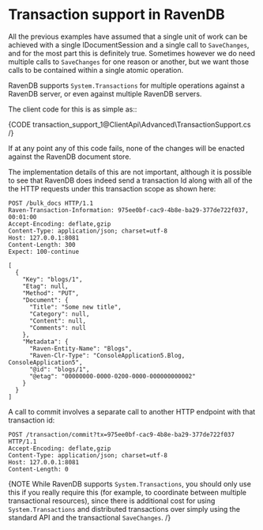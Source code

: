 ﻿# Transaction support in RavenDB

All the previous examples have assumed that a single unit of work can be achieved with a single IDocumentSession and a single call to `SaveChanges`, and for the most part this is definitely true. Sometimes however we do need multiple calls to `SaveChanges` for one reason or another, but we want those calls to be contained within a single atomic operation.

RavenDB supports `System.Transactions` for multiple operations against a RavenDB server, or even against multiple RavenDB servers.

The client code for this is as simple as::

{CODE transaction_support_1@ClientApi\Advanced\TransactionSupport.cs /}
	
If at any point any of this code fails, none of the changes will be enacted against the RavenDB document store.

The implementation details of this are not important, although it is possible to see that RavenDB does indeed send a transaction Id along with all of the the HTTP requests under this transaction scope as shown here:

    POST /bulk_docs HTTP/1.1
    Raven-Transaction-Information: 975ee0bf-cac9-4b8e-ba29-377de722f037, 00:01:00
    Accept-Encoding: deflate,gzip
    Content-Type: application/json; charset=utf-8
    Host: 127.0.0.1:8081
    Content-Length: 300
    Expect: 100-continue

    [
      {
        "Key": "blogs/1",
        "Etag": null,
        "Method": "PUT",
        "Document": {
          "Title": "Some new title",
          "Category": null,
          "Content": null,
          "Comments": null
        },
        "Metadata": {
          "Raven-Entity-Name": "Blogs",
          "Raven-Clr-Type": "ConsoleApplication5.Blog, ConsoleApplication5",
          "@id": "blogs/1",
          "@etag": "00000000-0000-0200-0000-000000000002"
        }
      }
    ]

A call to commit involves a separate call to another HTTP endpoint with that transaction id:

	POST /transaction/commit?tx=975ee0bf-cac9-4b8e-ba29-377de722f037 HTTP/1.1
	Accept-Encoding: deflate,gzip
	Content-Type: application/json; charset=utf-8
	Host: 127.0.0.1:8081
	Content-Length: 0

{NOTE While RavenDB supports `System.Transactions`, you should only use this if you really require this (for example, to coordinate between multiple transactional resources), since there is additional cost for using `System.Transactions` and distributed transactions over simply using the standard API and the transactional `SaveChanges`. /}
